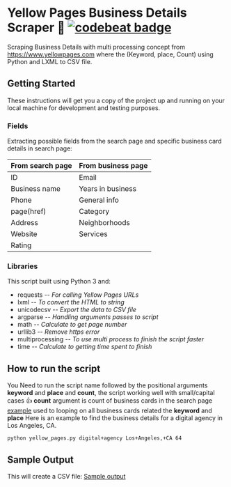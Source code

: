 # Yellow Pages Business Details Scraper :rocket: <a href="https://codebeat.co/projects/github-com-abdelrhman-m27-yellowpages-scraper-master"><img alt="codebeat badge" src="https://codebeat.co/badges/daedce0a-6e0c-4217-a17c-20c28ef1fb81" /></a>
Scraping Business Details with multi processing concept from https://www.yellowpages.com where the (Keyword, place, Count) using Python and LXML to CSV file.

## Getting Started
These instructions will get you a copy of the project up and running on your local machine for development and testing purposes.

### Fields
Extracting possible fields from the search page and specific business card details in search page:

| From search page | From business page |
| ------------- | ------------- |
| ID | Email  |
| Business name | Years in business  |
| Phone | General info  |
| page(href) | Category  |
| Address | Neighborhoods  |
| Website | Services  |
| Rating |   |

### Libraries
This script built using Python 3 and:

- requests -- *For calling Yellow Pages URLs*
- lxml -- *To convert the HTML to string*
- unicodecsv -- *Export the data to CSV file*
- argparse -- *Handling arguments passes to script*
- math -- *Calculate to get page number*
- urllib3 -- *Remove https error*
- multiprocessing -- *To use multi process to finish the script faster*
- time -- *Calculate to getting time spent to finish*

## How to run the script
You Need to run the script name followed by the positional arguments **keyword** and **place** and **count**, the script working well with small/capital cases :+1:
**count** argument is count of business cards in the search page [example](https://www.screencast.com/t/0taqV55C8mB) used to looping on all business cards related the **keyword** and **place**
Here is an example to find the business details for a digital agency in Los Angeles, CA.

```
python yellow_pages.py digital+agency Los+Angeles,+CA 64
```

## Sample Output
This will create a CSV file:
[Sample output](https://raw.githubusercontent.com/abdelrhman-m27/yellowpages-scraper/master/digital+agency-Los+Angeles,+CA.csv)
